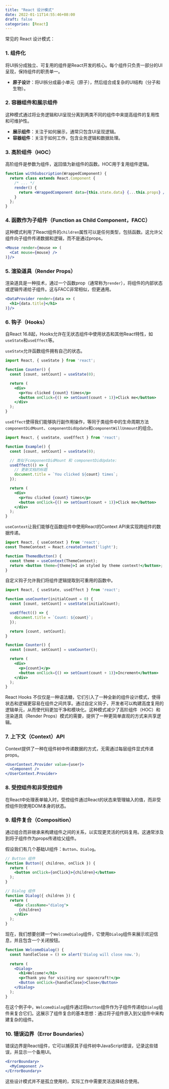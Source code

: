 ```yaml
---
title: "React 设计模式"
date: 2022-01-11T14:55:46+08:00
draft: false
categories: [React]
---
```


常见的 React 设计模式：

### 1. 组件化

将UI拆分成独立、可复用的组件是React开发的核心。每个组件只负责一部分的UI呈现，保持组件的职责单一。

- **原子设计**：将UI拆分成最小单元（原子），然后组合成复杂的UI结构（分子和生物）。

### 2. 容器组件和展示组件

这种模式通过将业务逻辑和UI呈现分离到两类不同的组件中来提高组件的复用性和可维护性。

- **展示组件**：关注于如何展示，通常只包含UI呈现逻辑。
- **容器组件**：关注于如何工作，包含业务逻辑和数据处理。

### 3. 高阶组件（HOC）

高阶组件是参数为组件，返回值为新组件的函数。HOC用于复用组件逻辑。

```jsx
function withSubscription(WrappedComponent) {
  return class extends React.Component {
    /* ... */
    render() {
      return <WrappedComponent data={this.state.data} {...this.props} />;
    }
  };
}
```

### 4. 函数作为子组件（Function as Child Component，FACC）

这种模式利用了React组件的`children`属性可以是任何类型，包括函数。这允许父组件向子组件传递数据和逻辑，而不是通过props。

```jsx
<Mouse render={mouse => (
  <Cat mouse={mouse} />
)}/>
```

### 5. 渲染道具（Render Props）

渲染道具是一种技术，通过一个函数prop（通常称为`render`），将组件的内部状态或逻辑传递给子组件。这与FACC非常相似，但更通用。

```jsx
<DataProvider render={data => (
  <h1>{data.title}</h1>
)}/>
```

### 6. 钩子（Hooks）

自React 16.8起，Hooks允许在无状态组件中使用状态和其他React特性，如`useState`和`useEffect`等。

`useState`允许函数组件拥有自己的状态。

```jsx
import React, { useState } from 'react';

function Counter() {
  const [count, setCount] = useState(0);

  return (
    <div>
      <p>You clicked {count} times</p>
      <button onClick={() => setCount(count + 1)}>Click me</button>
    </div>
  );
}
```

`useEffect`使得我们能够执行副作用操作，等同于类组件中的生命周期方法`componentDidMount`、`componentDidUpdate`和`componentWillUnmount`的组合。

```jsx
import React, { useState, useEffect } from 'react';

function Example() {
  const [count, setCount] = useState(0);

  // 类似于componentDidMount 和 componentDidUpdate:
  useEffect(() => {
    // 更新文档的标题
    document.title = `You clicked ${count} times`;
  });

  return (
    <div>
      <p>You clicked {count} times</p>
      <button onClick={() => setCount(count + 1)}>Click me</button>
    </div>
  );
}
```

`useContext`让我们能够在函数组件中使用React的Context API来实现跨组件的数据传递。

```jsx
import React, { useContext } from 'react';
const ThemeContext = React.createContext('light');

function ThemedButton() {
  const theme = useContext(ThemeContext);
  return <button theme={theme}>I am styled by theme context!</button>;
}

```

自定义钩子允许我们将组件逻辑提取到可重用的函数中。

```jsx
import React, { useState, useEffect } from 'react';

function useCounter(initialCount = 0) {
  const [count, setCount] = useState(initialCount);

  useEffect(() => {
    document.title = `Count: ${count}`;
  });

  return [count, setCount];
}

function Counter() {
  const [count, setCount] = useCounter();

  return (
    <div>
      <p>{count}</p>
      <button onClick={() => setCount(count + 1)}>Increment</button>
    </div>
  );
}

```

React Hooks 不仅仅是一种语法糖，它们引入了一种全新的组件设计模式，使得状态和逻辑更容易在组件之间共享。通过自定义钩子，开发者可以构建高度复用的逻辑单元，从而使代码更加干净和模块化。这种模式减少了高阶组件（HOC）和渲染道具（Render Props）模式的需要，提供了一种更简单直观的方式来共享逻辑。

### 7. 上下文（Context）API

Context提供了一种在组件树中传递数据的方式，无需通过每层组件显式传递props。

```jsx
<UserContext.Provider value={user}>
  <Component />
</UserContext.Provider>
```

### 8. 受控组件和非受控组件

在React中处理表单输入时，受控组件通过React的状态来管理输入的值，而非受控组件则使用DOM本身的状态。

### 9. 组件复合（Composition）

通过组合而非继承来构建组件之间的关系，以实现更灵活的代码复用。这通常涉及到将子组件作为props传递给父组件。

假设我们有几个基础UI组件：`Button`、`Dialog`。

```jsx
// Button 组件
function Button({ children, onClick }) {
  return (
    <button onClick={onClick}>{children}</button>
  );
}

// Dialog 组件
function Dialog({ children }) {
  return (
    <div className="dialog">
      {children}
    </div>
  );
}
```

现在，我们想要创建一个`WelcomeDialog`组件，它使用`Dialog`组件来展示欢迎信息，并且包含一个关闭按钮。

```jsx
function WelcomeDialog() {
  const handleClose = () => alert('Dialog will close now.');
  
  return (
    <Dialog>
      <h1>Welcome!</h1>
      <p>Thank you for visiting our spacecraft!</p>
      <Button onClick={handleClose}>Close</Button>
    </Dialog>
  );
}
```

在这个例子中，`WelcomeDialog`组件通过将`Button`组件作为子组件传递给`Dialog`组件来复合它们。这展示了组件复合的基本思想：通过将子组件嵌入到父组件中来构建复杂的组件。

### 10. 错误边界（Error Boundaries）

错误边界是React组件，它可以捕获其子组件树中JavaScript错误，记录这些错误，并显示一个备用UI。

```jsx
<ErrorBoundary>
  <MyComponent />
</ErrorBoundary>
```

这些设计模式并不是孤立使用的，实际工作中需要灵活选择结合使用。

